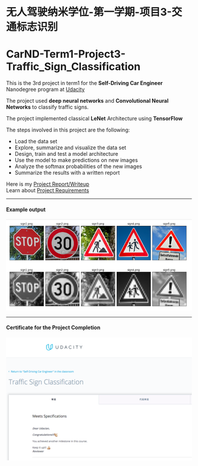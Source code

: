 # 无人驾驶纳米学位-第一学期-项目3-交通标志识别  
# CarND-Term1-Project3-Traffic_Sign_Classification

[//]: # (Image References)
[image1]: ./examples/example1.png
[image2]: ./Pass-certificate.png 

This is the 3rd project in term1 for the **Self-Driving Car Engineer** Nanodegree program at [Udacity](https://cn.udacity.com/course/self-driving-car-engineer--nd013)

The project used **deep neural networks** and **Convolutional Neural Networks** to classify traffic signs.

The project implemented classical **LeNet** Architecture using **TensorFlow**

The steps involved in this project are the following:

* Load the data set
* Explore, summarize and visualize the data set
* Design, train and test a model architecture
* Use the model to make predictions on new images
* Analyze the softmax probabilities of the new images
* Summarize the results with a written report

 Here is my  [Project Report/Writeup](./Project-Writeup.md)   
 Learn about [Project Requirements](./Project-README.md)
 
---
#### Example output 
![alt text][image1]

---
#### Certificate for the Project Completion
![alt text][image2]
